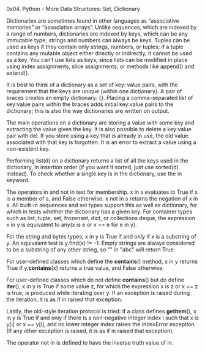 0x04. Python - More Data Structures: Set, Dictionary

Dictionaries are sometimes found in other languages as “associative memories” or “associative arrays”. Unlike sequences, which are indexed by a range of numbers, dictionaries are indexed by keys, which can be any immutable type; strings and numbers can always be keys. Tuples can be used as keys if they contain only strings, numbers, or tuples; if a tuple contains any mutable object either directly or indirectly, it cannot be used as a key. You can’t use lists as keys, since lists can be modified in place using index assignments, slice assignments, or methods like append() and extend().

It is best to think of a dictionary as a set of key: value pairs, with the requirement that the keys are unique (within one dictionary). A pair of braces creates an empty dictionary: {}. Placing a comma-separated list of key:value pairs within the braces adds initial key:value pairs to the dictionary; this is also the way dictionaries are written on output.

The main operations on a dictionary are storing a value with some key and extracting the value given the key. It is also possible to delete a key:value pair with del. If you store using a key that is already in use, the old value associated with that key is forgotten. It is an error to extract a value using a non-existent key.

Performing list(d) on a dictionary returns a list of all the keys used in the dictionary, in insertion order (if you want it sorted, just use sorted(d) instead). To check whether a single key is in the dictionary, use the in keyword.

The operators in and not in test for membership. x in s evaluates to True if x is a member of s, and False otherwise. x not in s returns the negation of x in s. All built-in sequences and set types support this as well as dictionary, for which in tests whether the dictionary has a given key. For container types such as list, tuple, set, frozenset, dict, or collections.deque, the expression x in y is equivalent to any(x is e or x == e for e in y).

For the string and bytes types, x in y is True if and only if x is a substring of y. An equivalent test is y.find(x) != -1. Empty strings are always considered to be a substring of any other string, so "" in "abc" will return True.

For user-defined classes which define the __contains__() method, x in y returns True if y.__contains__(x) returns a true value, and False otherwise.

For user-defined classes which do not define __contains__() but do define __iter__(), x in y is True if some value z, for which the expression x is z or x == z is true, is produced while iterating over y. If an exception is raised during the iteration, it is as if in raised that exception.

Lastly, the old-style iteration protocol is tried: if a class defines __getitem__(), x in y is True if and only if there is a non-negative integer index i such that x is y[i] or x == y[i], and no lower integer index raises the IndexError exception. (If any other exception is raised, it is as if in raised that exception).

The operator not in is defined to have the inverse truth value of in.

